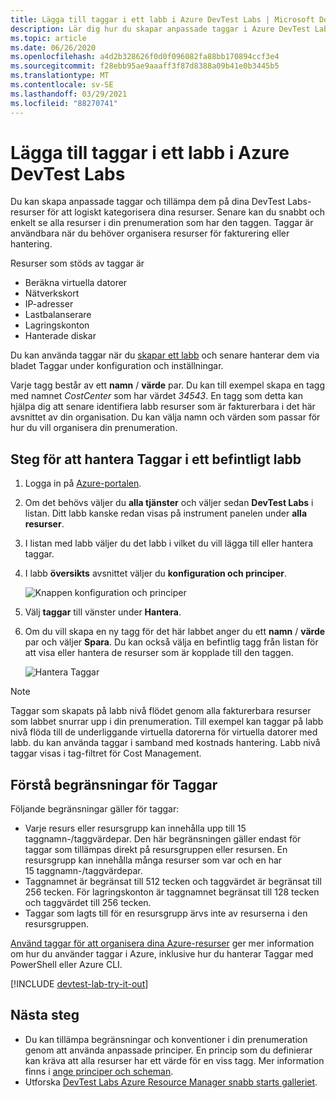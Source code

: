 ```yaml
---
title: Lägga till taggar i ett labb i Azure DevTest Labs | Microsoft Docs
description: Lär dig hur du skapar anpassade taggar i Azure DevTest Labs och använder taggar för att kategorisera resurser. Du kan se alla resurser i din prenumeration som har en-tagg.
ms.topic: article
ms.date: 06/26/2020
ms.openlocfilehash: a4d2b328626f0d0f096082fa88bb170894ccf3e4
ms.sourcegitcommit: f28ebb95ae9aaaff3f87d8388a09b41e0b3445b5
ms.translationtype: MT
ms.contentlocale: sv-SE
ms.lasthandoff: 03/29/2021
ms.locfileid: "88270741"
---
```

# <a name="add-tags-to-a-lab-in-azure-devtest-labs"></a>Lägga till taggar i ett labb i Azure DevTest Labs

Du kan skapa anpassade taggar och tillämpa dem på dina DevTest Labs-resurser för att logiskt kategorisera dina resurser. Senare kan du snabbt och enkelt se alla resurser i din prenumeration som har den taggen. Taggar är användbara när du behöver organisera resurser för fakturering eller hantering.

Resurser som stöds av taggar är

* Beräkna virtuella datorer
* Nätverkskort
* IP-adresser
* Lastbalanserare
* Lagringskonton
* Hanterade diskar

Du kan använda taggar när du [skapar ett labb](devtest-lab-create-lab.md) och senare hanterar dem via bladet Taggar under konfiguration och inställningar.

Varje tagg består av ett **namn** / **värde** par. Du kan till exempel skapa en tagg med namnet *CostCenter* som har värdet *34543*. En tagg som detta kan hjälpa dig att senare identifiera labb resurser som är fakturerbara i det här avsnittet av din organisation. Du kan välja namn och värden som passar för hur du vill organisera din prenumeration.

## <a name="steps-to-manage-tags-in-an-existing-lab"></a>Steg för att hantera Taggar i ett befintligt labb

1. Logga in på [Azure-portalen](https://go.microsoft.com/fwlink/p/?LinkID=525040).
1. Om det behövs väljer du **alla tjänster** och väljer sedan **DevTest Labs** i listan. Ditt labb kanske redan visas på instrument panelen under **alla resurser**.
1. I listan med labb väljer du det labb i vilket du vill lägga till eller hantera taggar.
1. I labb **översikts** avsnittet väljer du **konfiguration och principer**.

    ![Knappen konfiguration och principer](./media/devtest-lab-add-tag/devtestlab-config-and-policies.png)

1. Välj **taggar** till vänster under **Hantera**.
1. Om du vill skapa en ny tagg för det här labbet anger du ett **namn** / **värde** par och väljer **Spara**. Du kan också välja en befintlig tagg från listan för att visa eller hantera de resurser som är kopplade till den taggen.

    ![Hantera Taggar](./media/devtest-lab-add-tag/devtestlab-manage-tags.png)

> [!NOTE]
> Taggar som skapats på labb nivå flödet genom alla fakturerbara resurser som labbet snurrar upp i din prenumeration. Till exempel kan taggar på labb nivå flöda till de underliggande virtuella datorerna för virtuella datorer med labb. du kan använda taggar i samband med kostnads hantering. Labb nivå taggar visas i tag-filtret för Cost Management.

## <a name="understanding-limitations-to-tags"></a>Förstå begränsningar för Taggar

Följande begränsningar gäller för taggar:

* Varje resurs eller resursgrupp kan innehålla upp till 15 taggnamn-/taggvärdepar. Den här begränsningen gäller endast för taggar som tillämpas direkt på resursgruppen eller resursen. En resursgrupp kan innehålla många resurser som var och en har 15 taggnamn-/taggvärdepar.
* Taggnamnet är begränsat till 512 tecken och taggvärdet är begränsat till 256 tecken. För lagringskonton är taggnamnet begränsat till 128 tecken och taggvärdet till 256 tecken.
* Taggar som lagts till för en resursgrupp ärvs inte av resurserna i den resursgruppen.

[Använd taggar för att organisera dina Azure-resurser](../azure-resource-manager/management/tag-resources.md) ger mer information om hur du använder taggar i Azure, inklusive hur du hanterar Taggar med PowerShell eller Azure CLI.

[!INCLUDE [devtest-lab-try-it-out](../../includes/devtest-lab-try-it-out.md)]

## <a name="next-steps"></a>Nästa steg
* Du kan tillämpa begränsningar och konventioner i din prenumeration genom att använda anpassade principer. En princip som du definierar kan kräva att alla resurser har ett värde för en viss tagg. Mer information finns i [ange principer och scheman](devtest-lab-set-lab-policy.md).
* Utforska [DevTest Labs Azure Resource Manager snabb starts galleriet](https://github.com/Azure/azure-devtestlab/tree/master/samples/DevTestLabs/QuickStartTemplates).
